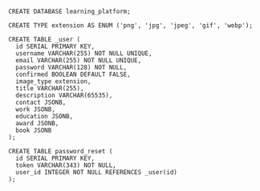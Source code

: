 
    CREATE DATABASE learning_platform;

    CREATE TYPE extension AS ENUM ('png', 'jpg', 'jpeg', 'gif', 'webp');

    CREATE TABLE _user (
      id SERIAL PRIMARY KEY,
      username VARCHAR(255) NOT NULL UNIQUE,
      email VARCHAR(255) NOT NULL UNIQUE,
      password VARCHAR(128) NOT NULL,
      confirmed BOOLEAN DEFAULT FALSE,
      image_type extension,
      title VARCHAR(255),
      description VARCHAR(65535),
      contact JSONB,
      work JSONB,
      education JSONB,
      award JSONB,
      book JSONB
    );

    CREATE TABLE password_reset (
      id SERIAL PRIMARY KEY,
      token VARCHAR(343) NOT NULL,
      user_id INTEGER NOT NULL REFERENCES _user(id)
    );
